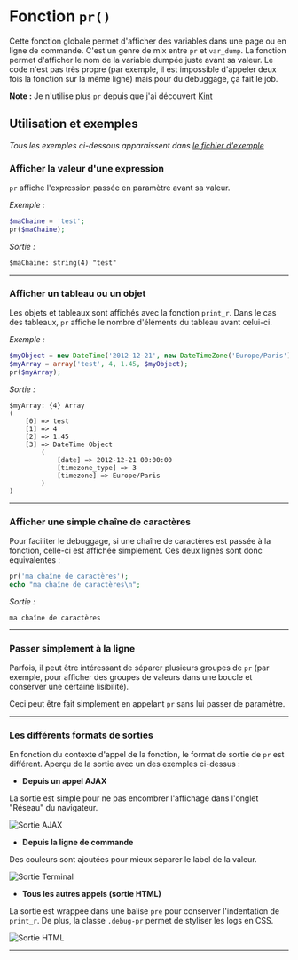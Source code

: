 # Fonction `pr()`

Cette fonction globale permet d'afficher des variables dans une page ou en ligne de commande. C'est un genre de mix entre `pr` et `var_dump`.
La fonction permet d'afficher le nom de la variable dumpée juste avant sa valeur.
Le code n'est pas très propre (par exemple, il est impossible d'appeler deux fois la fonction sur la même ligne) mais pour du débuggage, ça fait le job.

__Note :__ Je n'utilise plus `pr` depuis que j'ai découvert [Kint](http://raveren.github.io/kint/)

## Utilisation et exemples

*Tous les exemples ci-dessous apparaissent dans [le fichier d'exemple](examples/examples.php)*

### Afficher la valeur d'une expression

`pr` affiche l'expression passée en paramètre avant sa valeur.

*Exemple :*

```php
$maChaine = 'test';
pr($maChaine);
```

*Sortie :*

```
$maChaine: string(4) "test"
```


---

### Afficher un tableau ou un objet

Les objets et tableaux sont affichés avec la fonction `print_r`.
Dans le cas des tableaux, `pr` affiche le nombre d'éléments du tableau avant celui-ci.

*Exemple :*

```php
$myObject = new DateTime('2012-12-21', new DateTimeZone('Europe/Paris'));
$myArray = array('test', 4, 1.45, $myObject);
pr($myArray);
```

*Sortie :*

```
$myArray: {4} Array
(
    [0] => test
    [1] => 4
    [2] => 1.45
    [3] => DateTime Object
        (
            [date] => 2012-12-21 00:00:00
            [timezone_type] => 3
            [timezone] => Europe/Paris
        )
)
```

---

### Afficher une simple chaîne de caractères

Pour faciliter le debuggage, si une chaîne de caractères est passée à la fonction, celle-ci est affichée simplement.
Ces deux lignes sont donc équivalentes :

```php
pr('ma chaîne de caractères');
echo "ma chaîne de caractères\n";
```

*Sortie :*

```
ma chaîne de caractères
```

---

### Passer simplement à la ligne

Parfois, il peut être intéressant de séparer plusieurs groupes de `pr` (par exemple, pour afficher des groupes de valeurs dans une boucle et conserver une certaine lisibilité).

Ceci peut être fait simplement en appelant `pr` sans lui passer de paramètre.

---

### Les différents formats de sorties

En fonction du contexte d'appel de la fonction, le format de sortie de `pr` est différent.
Aperçu de la sortie avec un des exemples ci-dessus :

- __Depuis un appel AJAX__

La sortie est simple pour ne pas encombrer l'affichage dans l'onglet "Réseau" du navigateur.

![Sortie AJAX](http://www.dorian-marchal.com/assets/ajax-output.png)

- __Depuis la ligne de commande__

Des couleurs sont ajoutées pour mieux séparer le label de la valeur.

![Sortie Terminal](http://www.dorian-marchal.com/assets/terminal-output.png)

- __Tous les autres appels (sortie HTML)__

La sortie est wrappée dans une balise `pre` pour conserver l'indentation de `print_r`. De plus, la classe `.debug-pr` permet de styliser les logs en CSS.

![Sortie HTML](http://www.dorian-marchal.com/assets/html-output.png)

---
